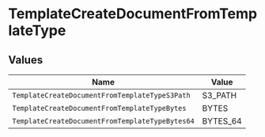 # TemplateCreateDocumentFromTemplateType


## Values

| Name                                            | Value                                           |
| ----------------------------------------------- | ----------------------------------------------- |
| `TemplateCreateDocumentFromTemplateTypeS3Path`  | S3_PATH                                         |
| `TemplateCreateDocumentFromTemplateTypeBytes`   | BYTES                                           |
| `TemplateCreateDocumentFromTemplateTypeBytes64` | BYTES_64                                        |